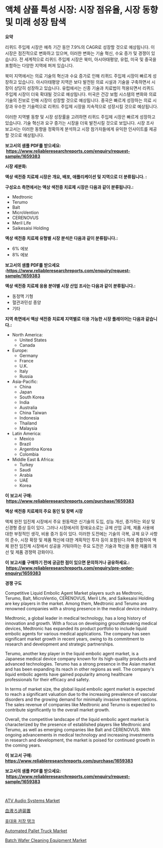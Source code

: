 <p><h1>액체 샴플 특성 시장: 시장 점유율, 시장 동향 및 미래 성장 탐색</h1></p><p><strong>요약</strong></p>
<p><p>리퀴드 주입제 시장은 예측 기간 동안 7.9%의 CAGR로 성장할 것으로 예상됩니다. 이 시장은 점진적으로 변화하고 있으며, 이러한 변화는 기술 혁신, 수요 증가 및 경쟁이 있습니다. 전 세계적으로 리퀴드 주입제 시장은 북미, 아시아태평양, 유럽, 미국 및 중국을 포함하는 다양한 지역에 퍼져 있습니다.</p><p>북미 지역에서는 의료 기술의 혁신과 수요 증가로 인해 리퀴드 주입제 시장이 빠르게 성장하고 있습니다. 아시아태평양 지역은 보다 발전된 의료 시설과 기술을 구축하면서 시장이 상당히 성장하고 있습니다. 유럽에서는 신종 기술과 치료법이 적용되면서 리퀴드 주입제 시장이 더욱 확대될 것으로 예상됩니다. 미국은 건강 보험 시스템의 변화와 의료 기술의 진보로 인해 시장이 성장할 것으로 예상됩니다. 중국은 빠르게 성장하는 의료 시장과 우수한 기술력으로 리퀴드 주입제 시장을 지속적으로 성장시킬 것으로 예상됩니다.</p><p>이러한 지역별 동향 및 시장 성장률을 고려하면 리퀴드 주입제 시장은 빠르게 성장하고 있습니다. 기술 혁신과 요구 증가는 시장을 더욱 발전시킬 것으로 보입니다. 시장 조사 보고서는 이러한 동향을 정확하게 분석하고 시장 참가자들에게 유익한 인사이트를 제공할 것으로 예상됩니다.</p></p>
<p><strong>보고서의 샘플 PDF를 받으세요: &nbsp;<a href="https://www.reliableresearchreports.com/enquiry/request-sample/1659383">https://www.reliableresearchreports.com/enquiry/request-sample/1659383</a></strong></p>
<p><strong>시장 세분화:</strong></p>
<p><strong> 액상 색전증 치료제 시장은 개요, 배포, 애플리케이션 및 지역으로 더 분류됩니다. :</strong></p>
<p><strong>구성요소 측면에서는 액상 색전증 치료제 시장은 다음과 같이 분류됩니다.:</strong></p>
<p><ul><li>Medtronic</li><li>Terumo</li><li>Balt</li><li>MicroVention</li><li>CERENOVUS</li><li>Meril Life</li><li>Saikesaisi Holding</li></ul></p>
<p><strong> 액상 색전증 치료제 유형별 시장 분석은 다음과 같이 분류됩니다.:</strong></p>
<p><ul><li>6% 에보</li><li>8% 에보</li></ul></p>
<p><strong>보고서의 샘플 PDF를 받으세요 :<a href="https://www.reliableresearchreports.com/enquiry/request-sample/1659383">https://www.reliableresearchreports.com/enquiry/request-sample/1659383</a></strong></p>
<p><strong> 액상 색전증 치료제 응용 분야별 시장 산업 조사는 다음과 같이 분류됩니다.:</strong></p>
<p><ul><li>동정맥 기형</li><li>혈관과민성 종양</li><li>기타</li></ul></p>
<p><strong>지역 측면에서 액상 색전증 치료제 지역별로 이용 가능한 시장 플레이어는 다음과 같습니다.:</strong></p>
<p><ul>
    <li>
        North America:
        <ul>
            <li>United States</li>
            <li>Canada</li>
        </ul>
    </li>
    <li>
        Europe:
        <ul>
            <li>Germany</li>
            <li>France</li>
            <li>U.K.</li>
            <li>Italy</li>
            <li>Russia</li>
        </ul>
    </li>
    <li>
        Asia-Pacific:
        <ul>
            <li>China</li>
            <li>Japan</li>
            <li>South Korea</li>
            <li>India</li>
            <li>Australia</li>
            <li>China Taiwan</li>
            <li>Indonesia</li>
            <li>Thailand</li>
            <li>Malaysia</li>
        </ul>
    </li>
    <li>
        Latin America:
        <ul>
            <li>Mexico</li>
            <li>Brazil</li>
            <li>Argentina Korea</li>
            <li>Colombia</li>
        </ul>
    </li>
    <li>
        Middle East & Africa:
        <ul>
            <li>Turkey</li>
            <li>Saudi</li>
            <li>Arabia</li>
            <li>UAE</li>
            <li>Korea</li>
        </ul>
    </li>
    </ul></p>
<p><strong>이 보고서 구매: &nbsp;<a href="https://www.reliableresearchreports.com/purchase/1659383">https://www.reliableresearchreports.com/purchase/1659383</a></strong></p>
<p><strong>액상 색전증 치료제의 주요 동인 및 장벽 시장</strong></p>
<p><p>액체 완전 임진제 시장에서 주요 원동력은 신기술의 도입, 성능 개선, 증가하는 외상 및 신경형 증상 등이 있다. 그러나 시장에서의 장애요소로는 규제 산업 규제, 제품 사용에 대한 부정적인 생각, 비용 증가 등이 있다. 이러한 도전에는 기술의 극복, 규제 요구 사항의 준수, 시장 확장 및 제품 혁신에 대한 계획적인 투자 등이 포함된다.하여 종합하여 액체 완전 임진제 시장에서 성공을 거둬야하는 주요 도전은 기술과 혁신을 통한 제품의 개선 및 제품 경쟁력 강화이다.</p></p>
<p><strong>이 보고서를 구매하기 전에 궁금한 점이 있으면 문의하거나 공유하세요.: &nbsp;<a href="https://www.reliableresearchreports.com/enquiry/pre-order-enquiry/1659383">https://www.reliableresearchreports.com/enquiry/pre-order-enquiry/1659383</a></strong></p>
<p><strong>경쟁 구도</strong></p>
<p><p>Competitive Liquid Embolic Agent Market players such as Medtronic, Terumo, Balt, MicroVentio, CERENOVUS, Meril Life, and Saikesaisi Holding are key players in the market. Among them, Medtronic and Terumo are renowned companies with a strong presence in the medical device industry.</p><p>Medtronic, a global leader in medical technology, has a long history of innovation and growth. With a focus on developing groundbreaking medical devices, Medtronic has expanded its product portfolio to include liquid embolic agents for various medical applications. The company has seen significant market growth in recent years, owing to its commitment to research and development and strategic partnerships.</p><p>Terumo, another key player in the liquid embolic agent market, is a Japanese medical device company known for its high-quality products and advanced technologies. Terumo has a strong presence in the Asian market and has been expanding its reach in other regions as well. The company's liquid embolic agents have gained popularity among healthcare professionals for their efficacy and safety.</p><p>In terms of market size, the global liquid embolic agent market is expected to reach a significant valuation due to the increasing prevalence of vascular disorders and the growing demand for minimally invasive treatment options. The sales revenue of companies like Medtronic and Terumo is expected to contribute significantly to the overall market growth.</p><p>Overall, the competitive landscape of the liquid embolic agent market is characterized by the presence of established players like Medtronic and Terumo, as well as emerging companies like Balt and CERENOVUS. With ongoing advancements in medical technology and increasing investments in research and development, the market is poised for continued growth in the coming years.</p></p>
<p><strong>이 보고서 구매: &nbsp; <a href="https://www.reliableresearchreports.com/purchase/1659383">https://www.reliableresearchreports.com/purchase/1659383</a></strong></p>
<p><strong>보고서의 샘플 PDF를 받으세요: &nbsp;<a href="https://www.reliableresearchreports.com/enquiry/request-sample/1659383">https://www.reliableresearchreports.com/enquiry/request-sample/1659383</a></strong><strong></strong></p>
<p>&nbsp;</p>
<p><p><a href="https://issuu.com/reportprime-2/docs/atv-audio-systems-market-size-2030.pptx">ATV Audio Systems Market</a></p><p><a href="https://github.com/bevdtkn4419963/Market-Research-Report-List-1/blob/main/663425713701.md">血液ろ過装置</a></p><p><a href="https://github.com/vsoq0zknh59/Market-Research-Report-List-1/blob/main/430096912628.md">휴대용 저장 탱크</a></p><p><a href="https://issuu.com/reportprime-2/docs/automated-pallet-truck-market-size-2030.pptx">Automated Pallet Truck Market</a></p><p><a href="https://github.com/prosalinda88/Market-Research-Report-List-3/blob/main/batch-wafer-cleaning-equipment-market.md">Batch Wafer Cleaning Equipment Market</a></p></p>